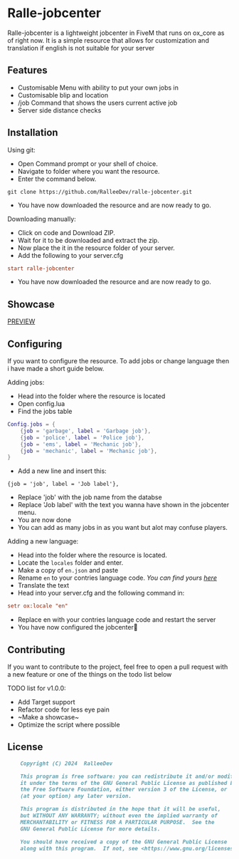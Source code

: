 # Ralle-jobcenter

Ralle-jobcenter is a lightweight jobcenter in FiveM that runs on ox_core as of right now. It is a simple resource that allows for customization and translation if english is not suitable for your server

## Features

- Customisable Menu with ability to put your own jobs in
- Customisable blip and location
- /job Command that shows the users current active job
- Server side distance checks

## Installation

Using git:

- Open Command prompt or your shell of choice.
- Navigate to folder where you want the resource.
- Enter the command below.

```git
git clone https://github.com/RalleeDev/ralle-jobcenter.git
```

- You have now downloaded the resource and are now ready to go.

Downloading manually:

- Click on code and Download ZIP.
- Wait for it to be downloaded and extract the zip.
- Now place the it in the resource folder of your server.
- Add the following to your server.cfg

```cfg
start ralle-jobcenter
```

- You have now downloaded the resource and are now ready to go.

## Showcase

[PREVIEW](https://youtu.be/J_evOatYuUA)

## Configuring

If you want to configure the resource. To add jobs or change language then i have made a short guide below.

Adding jobs:

- Head into the folder where the resource is located
- Open config.lua
- Find the jobs table

```lua
Config.jobs = {
    {job = 'garbage', label = 'Garbage job'},
    {job = 'police', label = 'Police job'},
    {job = 'ems', label = 'Mechanic job'},
    {job = 'mechanic', label = 'Mechanic job'},
}
```

- Add a new line and insert this:

`{job = 'job', label = 'Job label'},`

- Replace 'job' with the job name from the databse
- Replace 'Job label' with the text you wanna have shown in the jobcenter menu.
- You are now done
- You can add as many jobs in as you want but alot may confuse players.

Adding a new language:

- Head into the folder where the resource is located.
- Locate the `locales` folder and enter.
- Make a copy of `en.json` and paste
- Rename `en` to your contries language code. *You can find yours [here](http://www.lingoes.net/en/translator/langcode.htm)*
- Translate the text
- Head into your server.cfg and the following command in:

```cfg
setr ox:locale "en"
```

- Replace en with your contries language code and restart the server
- You have now configured the jobcenter🎉

## Contributing

If you want to contribute to the project, feel free to open a pull request with a new feature or one of the things on the todo list below

TODO list for v1.0.0:

- Add Target support
- Refactor code for less eye pain
- ~Make a showcase~
- Optimize the script where possible

## License

```md
    Copyright (C) 2024  RalleeDev

    This program is free software: you can redistribute it and/or modify
    it under the terms of the GNU General Public License as published by
    the Free Software Foundation, either version 3 of the License, or
    (at your option) any later version.

    This program is distributed in the hope that it will be useful,
    but WITHOUT ANY WARRANTY; without even the implied warranty of
    MERCHANTABILITY or FITNESS FOR A PARTICULAR PURPOSE.  See the
    GNU General Public License for more details.

    You should have received a copy of the GNU General Public License
    along with this program.  If not, see <https://www.gnu.org/licenses/gpl-3.0.html>.
```
